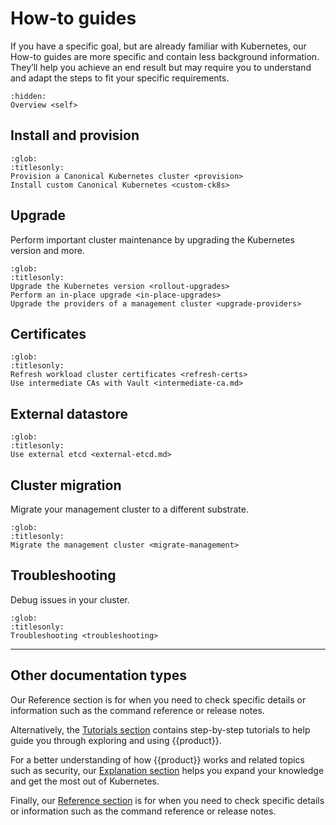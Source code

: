 # How-to guides

If you have a specific goal, but are already familiar with Kubernetes, our
How-to guides are more specific and contain less background information.
They’ll help you achieve an end result but may require you to understand and
adapt the steps to fit your specific requirements.

```{toctree}
:hidden:
Overview <self>
```

## Install and provision

```{toctree}
:glob:
:titlesonly:
Provision a Canonical Kubernetes cluster <provision>
Install custom Canonical Kubernetes <custom-ck8s>
```

## Upgrade

Perform important cluster maintenance by upgrading the Kubernetes version and
more.

```{toctree}
:glob:
:titlesonly:
Upgrade the Kubernetes version <rollout-upgrades>
Perform an in-place upgrade <in-place-upgrades>
Upgrade the providers of a management cluster <upgrade-providers>
```

## Certificates

```{toctree}
:glob:
:titlesonly:
Refresh workload cluster certificates <refresh-certs>
Use intermediate CAs with Vault <intermediate-ca.md>
```

## External datastore

```{toctree}
:glob:
:titlesonly:
Use external etcd <external-etcd.md>
```

## Cluster migration

Migrate your management cluster to a different substrate.

```{toctree}
:glob:
:titlesonly:
Migrate the management cluster <migrate-management>
```

## Troubleshooting

Debug issues in your cluster.

```{toctree}
:glob:
:titlesonly:
Troubleshooting <troubleshooting>
```

---

## Other documentation types

Our Reference section is for when you need to check specific details or
information such as the command reference or release notes.

Alternatively, the [Tutorials section] contains step-by-step tutorials to help
guide you through exploring and using {{product}}.

For a better understanding of how {{product}} works and related topics
such as security, our [Explanation section] helps you expand your knowledge
and get the most out of Kubernetes.

Finally, our [Reference section] is for when you need to check specific details
or information such as the command reference or release notes.

<!--LINKS -->
[Tutorials section]: ../tutorial/index
[Explanation section]: ../explanation/index
[Reference section]: ../reference/index
